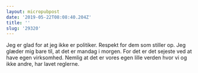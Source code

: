 ```yaml
---
layout: micropubpost
date: '2019-05-22T08:08:40.204Z'
title: ''
slug: '29320'
---
```

Jeg er glad for at jeg ikke er politiker. Respekt for dem som stiller op. Jeg glæder mig bare til, at det er mandag i morgen. For det er det sejeste ved at have egen virksomhed. Nemlig at det er vores egen lille verden hvor vi og ikke andre, har lavet reglerne.
